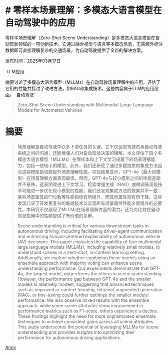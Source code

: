 # # 零样本场景理解：多模态大语言模型在自动驾驶中的应用
零样本场景理解（Zero-Shot Scene Understanding）是多模态大语言模型在自动驾驶领域的一项创新技术。它通过融合视觉与语言等多模态信息，无需额外标注数据即可直接理解复杂的交通场景，为自动驾驶提供了全新的解决方案。

发布时间：2025年03月17日

`LLM应用

摘要讨论了多模态大语言模型（MLLMs）在自动驾驶场景理解中的应用，评估了它们的性能并探讨了改进方法，如RAG和集成技术。这些内容属于LLM的应用层面。` `自动驾驶`

> Zero-Shot Scene Understanding with Multimodal Large Language Models for Automated Vehicles

# 摘要

> 场景理解是自动驾驶中众多下游任务的关键，它不仅促进驾驶员与自动驾驶系统之间的沟通，还能增强人们对自动驾驶决策的理解。本文评估了四个多模态大语言模型（MLLMs）在零样本和上下文学习设置下的场景理解能力，包括一些较小的模型。此外，我们还研究了通过多数投票的集成方法组合这些模型是否能提升场景理解性能。实验结果显示，GPT-4o（最大的模型）在场景理解方面表现最佳。然而，GPT-4o与较小模型之间的性能差距并不悬殊，这表明改进上下文学习、检索增强生成（RAG）或微调等高级技术可能进一步优化较小模型的性能。我们还发现集成方法的效果并不一致：某些场景属性的F1分数等性能指标有所提升，而其他属性则有所下降。这些发现凸显了开发更复杂的集成技术以实现所有场景属性性能全面提升的必要性。本研究不仅展现了MLLMs在场景理解方面的潜力，还为优化其在自动驾驶应用中的性能提供了有价值的见解。

> Scene understanding is critical for various downstream tasks in autonomous driving, including facilitating driver-agent communication and enhancing human-centered explainability of autonomous vehicle (AV) decisions. This paper evaluates the capability of four multimodal large language models (MLLMs), including relatively small models, to understand scenes in a zero-shot, in-context learning setting. Additionally, we explore whether combining these models using an ensemble approach with majority voting can enhance scene understanding performance. Our experiments demonstrate that GPT-4o, the largest model, outperforms the others in scene understanding. However, the performance gap between GPT-4o and the smaller models is relatively modest, suggesting that advanced techniques such as improved in-context learning, retrieval-augmented generation (RAG), or fine-tuning could further optimize the smaller models' performance. We also observe mixed results with the ensemble approach: while some scene attributes show improvement in performance metrics such as F1-score, others experience a decline. These findings highlight the need for more sophisticated ensemble techniques to achieve consistent gains across all scene attributes. This study underscores the potential of leveraging MLLMs for scene understanding and provides insights into optimizing their performance for autonomous driving applications.

[Arxiv](https://arxiv.org/abs/2506.12232)